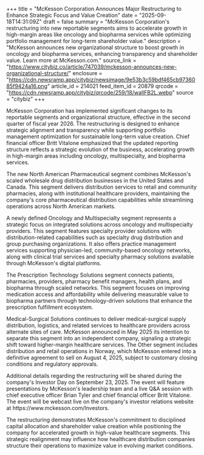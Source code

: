 +++
title = "McKesson Corporation Announces Major Restructuring to Enhance Strategic Focus and Value Creation"
date = "2025-09-18T14:31:09Z"
draft = false
summary = "McKesson Corporation's restructuring into new reportable segments aims to accelerate growth in high-margin areas like oncology and biopharma services while optimizing portfolio management for long-term shareholder value."
description = "McKesson announces new organizational structure to boost growth in oncology and biopharma services, enhancing transparency and shareholder value. Learn more at McKesson.com."
source_link = "https://www.citybiz.co/article/747039/mckesson-announces-new-organizational-structure/"
enclosure = "https://cdn.newsramp.app/citybiz/newsimage/9e53b3c59bdf465cb9736085f9424a16.png"
article_id = 214021
feed_item_id = 20879
qrcode = "https://cdn.newsramp.app/citybiz/qrcode/259/18/wallFB2L.webp"
source = "citybiz"
+++

<p>McKesson Corporation has implemented significant changes to its reportable segments and organizational structure, effective in the second quarter of fiscal year 2026. The restructuring is designed to enhance strategic alignment and transparency while supporting portfolio management optimization for sustainable long-term value creation. Chief financial officer Britt Vitalone emphasized that the updated reporting structure reflects a strategic evolution of the business, accelerating growth in high-margin areas including oncology, multispecialty, and biopharma services.</p><p>The new North American Pharmaceutical segment combines McKesson's scaled wholesale drug distribution businesses in the United States and Canada. This segment delivers distribution services to retail and community pharmacies, along with institutional healthcare providers, maintaining the company's core pharmaceutical distribution capabilities while streamlining operations across North American markets.</p><p>A newly defined Oncology and Multispecialty segment represents a strategic focus on integrated solutions across oncology and multispecialty providers. This segment features specialty provider solutions with distribution-related capabilities such as specialty drug distribution and group purchasing organizations. It also offers practice management services supporting physician-led, community-based oncology networks, along with clinical trial services and specialty pharmacy solutions available through McKesson's digital platforms.</p><p>The Prescription Technology Solutions segment connects patients, pharmacies, providers, pharmacy benefit managers, health plans, and biopharma through scaled networks. This segment focuses on improving medication access and affordability while delivering measurable value to biopharma partners through technology-driven solutions that enhance the prescription fulfillment ecosystem.</p><p>Medical-Surgical Solutions continues to deliver medical-surgical supply distribution, logistics, and related services to healthcare providers across alternate sites of care. McKesson announced in May 2025 its intention to separate this segment into an independent company, signaling a strategic shift toward higher-margin healthcare services. The Other segment includes distribution and retail operations in Norway, which McKesson entered into a definitive agreement to sell on August 4, 2025, subject to customary closing conditions and regulatory approvals.</p><p>Additional details regarding the restructuring will be shared during the company's Investor Day on September 23, 2025. The event will feature presentations by McKesson's leadership team and a live Q&A session with chief executive officer Brian Tyler and chief financial officer Britt Vitalone. The event will be webcast live on the company's investor relations website at https://www.mckesson.com/Investors.</p><p>The restructuring demonstrates McKesson's commitment to disciplined capital allocation and shareholder value creation while positioning the company for accelerated growth in high-value healthcare segments. This strategic realignment may influence how healthcare distribution companies structure their operations to maximize value in evolving market conditions.</p>